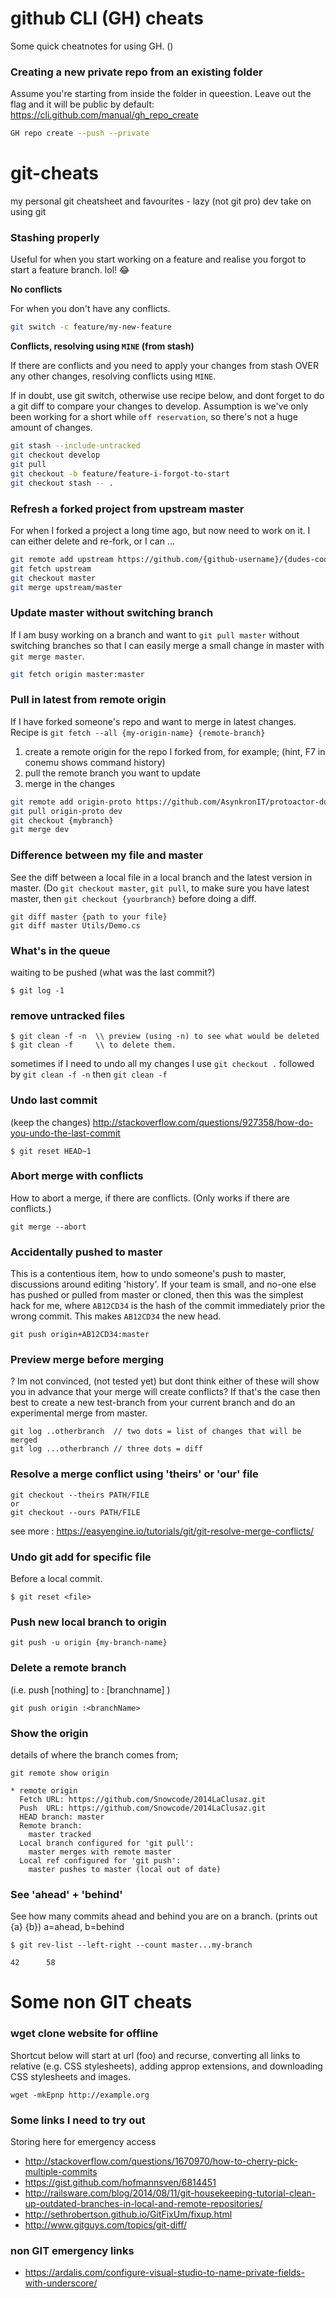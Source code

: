 # github CLI (GH) cheats

Some quick cheatnotes for using GH. ()


### Creating a new private repo from an existing folder 

Assume you're starting from inside the folder in queestion. Leave out the flag and it will be public by default: https://cli.github.com/manual/gh_repo_create

```sh
GH repo create --push --private
```

# git-cheats

my personal git cheatsheet and favourites - lazy (not git pro) dev take on using git

### Stashing properly

Useful for when you start working on a feature and realise you forgot to start a feature branch. lol! 😂

**No conflicts**

For when you don't have any conflicts.

```sh
git switch -c feature/my-new-feature
```

**Conflicts, resolving using `MINE` (from stash)**

If there are conflicts and you need to apply your changes from stash OVER any other changes, resolving conflicts using `MINE`.

If in doubt, use git switch, otherwise use recipe below, and dont forget to do a git diff to compare your changes to develop. Assumption is we've only been working for a short while `off reservation`, so there's not a huge amount of changes. 

```sh
git stash --include-untracked  
git checkout develop
git pull
git checkout -b feature/feature-i-forgot-to-start
git checkout stash -- .
```

### Refresh a forked project from upstream master

For when I forked a project a long time ago, but now need to work on it. I can either delete and re-fork, or I can ...

```sh
git remote add upstream https://github.com/{github-username}/{dudes-cool-project}.git
git fetch upstream
git checkout master
git merge upstream/master
```

### Update master without switching branch

If I am busy working on a branch and want to `git pull master` without switching branches so that I can easily merge a small change in master with `git merge master`. 

```sh
git fetch origin master:master
```

### Pull in latest from remote origin

If I have forked someone's repo and want to merge in latest changes. Recipe is `git fetch --all {my-origin-name} {remote-branch}`

1. create a remote origin for the repo I forked from, for example; (hint, F7 in conemu shows command history)
2. pull the remote branch you want to update
3. merge in the changes

```sh
git remote add origin-proto https://github.com/AsynkronIT/protoactor-dotnet.git
git pull origin-proto dev
git checkout {mybranch}
git merge dev
```

### Difference between my file and master
See the diff between a local file in a local branch and the latest version in master. (Do `git checkout master`, `git pull`, to make sure you have latest master, then `git checkout {yourbranch}` before doing a diff. 
```
git diff master {path to your file}
git diff master Utils/Demo.cs
```

### What's in the queue 
waiting to be pushed (what was the last commit?)
```
$ git log -1
```

### remove untracked files
```
$ git clean -f -n  \\ preview (using -n) to see what would be deleted
$ git clean -f     \\ to delete them.
```
sometimes if I need to undo all my changes I use `git checkout .` followed by `git clean -f -n` then `git clean -f`

### Undo last commit 
(keep the changes) http://stackoverflow.com/questions/927358/how-do-you-undo-the-last-commit
```
$ git reset HEAD~1
```
### Abort merge with conflicts
How to abort a merge, if there are conflicts. (Only works if there are conflicts.)
```
git merge --abort
```
### Accidentally pushed to master
This is a contentious item, how to undo someone's push to master, discussions around editing 'history'. If your team is small, and no-one else has pushed or pulled from master or cloned, then this was the simplest hack for me, where `AB12CD34` is the hash of the commit immediately prior the wrong commit. This makes `AB12CD34` the new head. 
```
git push origin+AB12CD34:master
```

### Preview merge before merging
? Im not convinced, (not tested yet) but dont think either of these will show you in advance that your merge will create conflicts? 
If that's the case then best to create a new test-branch from your current branch and do an experimental merge from master.
```
git log ..otherbranch  // two dots = list of changes that will be merged 
git log ...otherbranch // three dots = diff
```

### Resolve a merge conflict using 'theirs' or 'our' file

```
git checkout --theirs PATH/FILE
or
git checkout --ours PATH/FILE
```

see more : https://easyengine.io/tutorials/git/git-resolve-merge-conflicts/

### Undo git add for specific file
Before a local commit.
```
$ git reset <file>
```

### Push new local branch to origin

```
git push -u origin {my-branch-name}
```

### Delete a remote branch
(i.e. push [nothing] to : [branchname] )
```
git push origin :<branchName>
```

### Show the origin 
details of where the branch comes from;
```
git remote show origin
```
```
* remote origin
  Fetch URL: https://github.com/Snowcode/2014LaClusaz.git
  Push  URL: https://github.com/Snowcode/2014LaClusaz.git
  HEAD branch: master
  Remote branch:
    master tracked
  Local branch configured for 'git pull':
    master merges with remote master
  Local ref configured for 'git push':
    master pushes to master (local out of date)
```

### See 'ahead' + 'behind'
See how many commits ahead and behind you are on a branch. (prints out {a} {b}) a=ahead, b=behind 
```
$ git rev-list --left-right --count master...my-branch
```
```
42      58
```
# Some non GIT cheats

### wget clone website for offline

Shortcut below will start at url (foo) and recurse, converting all links to relative (e.g. CSS stylesheets), adding approp extensions, and downloading CSS stylesheets and images.

```
wget -mkEpnp http://example.org
```


### Some links I need to try out
Storing here for emergency access
- http://stackoverflow.com/questions/1670970/how-to-cherry-pick-multiple-commits
- https://gist.github.com/hofmannsven/6814451
- http://railsware.com/blog/2014/08/11/git-housekeeping-tutorial-clean-up-outdated-branches-in-local-and-remote-repositories/
- http://sethrobertson.github.io/GitFixUm/fixup.html
- http://www.gitguys.com/topics/git-diff/

### non GIT emergency links

- https://ardalis.com/configure-visual-studio-to-name-private-fields-with-underscore/
